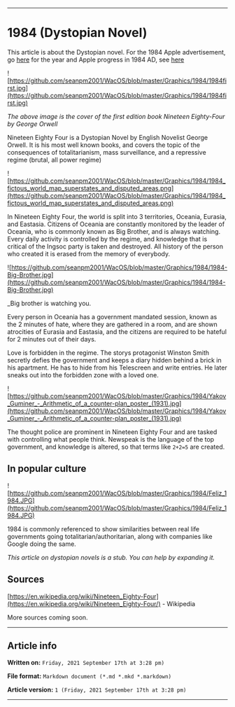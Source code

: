 
***

# 1984 (Dystopian Novel)

This article is about the Dystopian novel. For the 1984 Apple advertisement, go [here](https://github.com/seanpm2001/WacOS/wiki/1984(Advertisement)) for the year and Apple progress in 1984 AD, see [here](https://github.com/seanpm2001/WacOS/wiki/1984/)

![https://github.com/seanpm2001/WacOS/blob/master/Graphics/1984/1984first.jpg](https://github.com/seanpm2001/WacOS/blob/master/Graphics/1984/1984first.jpg)

_The above image is the cover of the first edition book Nineteen Eighty-Four by George Orwell_

Nineteen Eighty Four is a Dystopian Novel by English Novelist George Orwell. It is his most well known books, and covers the topic of the consequences of totalitarianism, mass surveillance, and a repressive regime (brutal, all power regime)

![https://github.com/seanpm2001/WacOS/blob/master/Graphics/1984/1984_fictous_world_map_superstates_and_disputed_areas.png](https://github.com/seanpm2001/WacOS/blob/master/Graphics/1984/1984_fictous_world_map_superstates_and_disputed_areas.png)

In Nineteen Eighty Four, the world is split into 3 territories, Oceania, Eurasia, and Eastasia. Citizens of Oceania are constantly monitored by the leader of Oceania, who is commonly known as Big Brother, and is always watching. Every daily activity is controlled by the regime, and knowledge that is critical of the Ingsoc party is taken and destroyed. All history of the person who created it is erased from the memory of everybody.

![https://github.com/seanpm2001/WacOS/blob/master/Graphics/1984/1984-Big-Brother.jpg](https://github.com/seanpm2001/WacOS/blob/master/Graphics/1984/1984-Big-Brother.jpg)

_Big brother is watching you.

Every person in Oceania has a government mandated session, known as the 2 minutes of hate, where they are gathered in a room, and are shown atrocities of Eurasia and Eastasia, and the citizens are required to be hateful for 2 minutes out of their days.

Love is forbidden in the regime. The storys protagonist Winston Smith secretly defies the government and keeps a diary hidden behind a brick in his apartment. He has to hide from his Telescreen and write entries. He later sneaks out into the forbidden zone with a loved one.

![https://github.com/seanpm2001/WacOS/blob/master/Graphics/1984/Yakov_Guminer_-_Arithmetic_of_a_counter-plan_poster_(1931).jpg](https://github.com/seanpm2001/WacOS/blob/master/Graphics/1984/Yakov_Guminer_-_Arithmetic_of_a_counter-plan_poster_(1931).jpg)

The thought police are prominent in Nineteen Eighty Four and are tasked with controlling what people think. Newspeak is the language of the top government, and knowledge is altered, so that terms like `2+2=5` are created.

## In popular culture

![https://github.com/seanpm2001/WacOS/blob/master/Graphics/1984/Feliz_1984.JPG](https://github.com/seanpm2001/WacOS/blob/master/Graphics/1984/Feliz_1984.JPG)

1984 is commonly referenced to show similarities between real life governments going totalitarian/authoritarian, along with companies like Google doing the same.

_This article on dystopian novels is a stub. You can help by expanding it._

## Sources

[https://en.wikipedia.org/wiki/Nineteen_Eighty-Four](https://en.wikipedia.org/wiki/Nineteen_Eighty-Four/) - Wikipedia

More sources coming soon.

***

## Article info

**Written on:** `Friday, 2021 September 17th at 3:28 pm)`

**File format:** `Markdown document (*.md *.mkd *.markdown)`

**Article version:** `1 (Friday, 2021 September 17th at 3:28 pm)`

***
